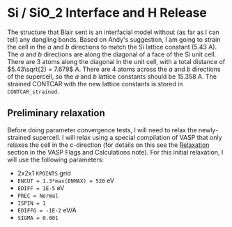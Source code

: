 # $\text{Si}$ / $\text{SiO}\_2$ Interface and H Release

The structure that Blair sent is an interfacial model without (as far as I can tell) any dangling bonds. Based on Andy's suggestion, I am going to strain the cell in the $a$ and $b$ directions to match the Si lattice constant (5.43 A). The $a$ and $b$ directions are along the diagonal of a face of the Si unit cell. There are 3 atoms along the diagonal in the unit cell, with a total distance of $5.43\sqrt{2} = 7.679$ A. There are 4 atoms across the $a$ and $b$ directions of the supercell, so the $a$ and $b$ lattice constants should be 15.358 A. The strained CONTCAR with the new lattice constants is stored in `CONTCAR_strained`.

## Preliminary relaxation

Before doing parameter convergence tests, I will need to relax the newly-strained supercell. I will relax using a special compilation of VASP that only relaxes the cell in the c-direction (for details on this see the [Relaxation](../Notes/VASPFlagsAndCalculations.md#relaxation) section in the VASP Flags and Calculations note). For this initial relaxation, I will use the following parameters:
* 2x2x1 `KPOINTS` grid
* `ENCUT = 1.3*max(ENMAX) = 520` eV
* `EDIFF = 1E-5` eV
* `PREC = Normal`
* `ISPIN = 1`
* `EDIFFG = -1E-2` eV/A
* `SIGMA = 0.001`
